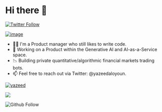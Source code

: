 # Hi there 👋

<p>
  <a href="https://twitter.com/yazeedaloyoun">
    <img alt="Twitter Follow" src="https://img.shields.io/twitter/follow/yazeedaloyoun?style=for-the-badge">
  </a>
</p>

[![image](https://user-images.githubusercontent.com/191483/221670434-172287d4-d541-4eca-bd93-5fd50757881c.png)](https://linkedin.com/in/yazeedaloyoun)

- ✍🏻 I'm a Product manager who still likes to write code.
- 🔭 Working on a Product within the Generative AI and AI-as-a-Service space.
- 📉 Building private quantitative/algorithmic financial markets trading bots.
- 📫 Feel free to reach out via Twitter: @yazeedaloyoun.

[![yazeed](https://github-readme-stats.vercel.app/api?username=yazeed&show_icons=true&theme=tokyonight&hide_border=true)](https://github.com/yazeed/yazeed)

![](https://komarev.com/ghpvc/?username=yazeed&color=blue)

<p>
  <img alt="Github Follow" src="https://img.shields.io/github/followers/yazeed?style=social">
</p>

